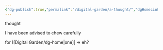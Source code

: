 ```yaml
---
{"dg-publish":true,"permalink":"/digital-garden/a-thought/","dgHomeLink":false,"dgPassFrontmatter":false}
---
```


thought

I have been advised
to chew carefully

for [[Digital Garden/dg-home|one]] -> eh?